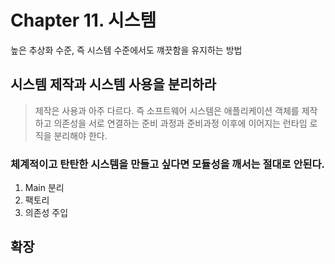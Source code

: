 # Chapter 11. 시스템
높은 추상화 수준, 즉 시스템 수준에서도 꺠끗함을 유지하는 방법

## 시스템 제작과 시스템 사용을 분리하라
>제작은 사용과 아주 다르다.
즉 소프트웨어 시스템은 애플리케이션 객체를 제작하고 의존성을 서로 연결하는 준비 과정과 준비과정 이후에 이어지는 런타임 로직을 분리해야 한다.

### 체계적이고 탄탄한 시스템을 만들고 싶다면 모듈성을 깨서는 절대로 안된다.
1. Main 분리
2. 팩토리
3. 의존성 주입

## 확장
